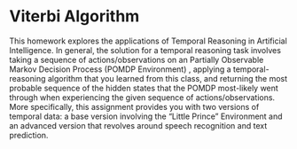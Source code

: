 # Viterbi Algorithm
This homework explores the applications of Temporal Reasoning in Artificial Intelligence. In general, the solution for a temporal reasoning task involves taking a sequence of actions/observations on an Partially Observable Markov Decision Process (POMDP Environment) , applying a temporal-reasoning algorithm that you learned from this class, and returning the most probable sequence of the hidden states that the POMDP most-likely went through when experiencing the given sequence of actions/observations.
More specifically, this assignment provides you with two versions of temporal data: a base version involving the “Little Prince” Environment and an advanced version that revolves around speech recognition and text prediction.
